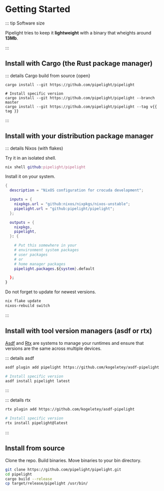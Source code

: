 <script lang="ts" setup>
const version = import.meta.env.VITE_GIT_VERSION;
const tag = version.split('-').shift();
</script>

# Getting Started

::: tip Software size

Pipelight tries to keep it **lightweight** with a binary that wheights around
**13Mb**.

:::

## Install with Cargo (the Rust package manager)

::: details Cargo build from source {open}

```sh-vue
cargo install --git https://github.com/pipelight/pipelight

# Install specific version
cargo install --git https://github.com/pipelight/pipelight --branch master
cargo install --git https://github.com/pipelight/pipelight --tag v{{ tag }}
```

:::

## Install with your distribution package manager

::: details Nixos (with flakes)

Try it in an isolated shell.

```nix
nix shell github:pipelight/pipelight
```

Install it on your system.

```nix
{
  description = "NixOS configuration for crocuda development";

  inputs = {
    nixpkgs.url = "github:nixos/nixpkgs/nixos-unstable";
    pipelight.url = "github:pipelight/pipelight";
  };

  outputs = {
    nixpkgs,
    pipelight,
  }: {

    # Put this somewhere in your
    # environment system packages
    # user packages
    # or
    # home manager packages
    pipelight.packages.${system}.default

  };
}
```

Do not forget to update for newest versions.

```sh
nix flake update
nixos-rebuild switch
```

:::

## Install with tool version managers (asdf or rtx)

[Asdf](https://asdf-vm.com/) and [Rtx](https://github.com/jdx/rtx) are systems
to manage your runtimes and ensure that versions are the same across multiple
devices.

::: details asdf

```sh
asdf plugin add pipelight https://github.com/kogeletey/asdf-pipelight

# Install specific version
asdf install pipelight latest
```

:::

::: details rtx

```sh
rtx plugin add https://github.com/kogeletey/asdf-pipelight

# Install specific version
rtx install pipelight@latest
```

:::

## Install from source

Clone the repo. Build binaries. Move binaries to your bin directory.

```sh
git clone https://github.com/pipelight/pipelight.git
cd pipelight
cargo build --release
cp target/release/pipelight /usr/bin/
```
